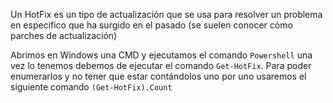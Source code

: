 Un HotFix es un tipo de actualización que se usa para resolver un problema en especifico que ha surgido en el pasado (se suelen conocer cómo parches de actualización)

Abrimos en Windows una CMD y ejecutamos el comando `Powershell` una vez lo tenemos debemos de ejecutar el comando `Get-HotFix`.
Para poder enumerarlos y no tener que estar contándolos uno por uno usaremos el siguiente comando `(Get-HotFix).Count`